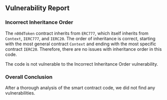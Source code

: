 

## Vulnerability Report

### Incorrect Inheritance Order

The `n00dToken` contract inherits from `ERC777`, which itself inherits from `Context`, `IERC777`, and `IERC20`. The order of inheritance is correct, starting with the most general contract `Context` and ending with the most specific contract `IERC20`. Therefore, there are no issues with inheritance order in this code.

The code is not vulnerable to the Incorrect Inheritance Order vulnerability.

### Overall Conclusion

After a thorough analysis of the smart contract code, we did not find any vulnerabilities.
